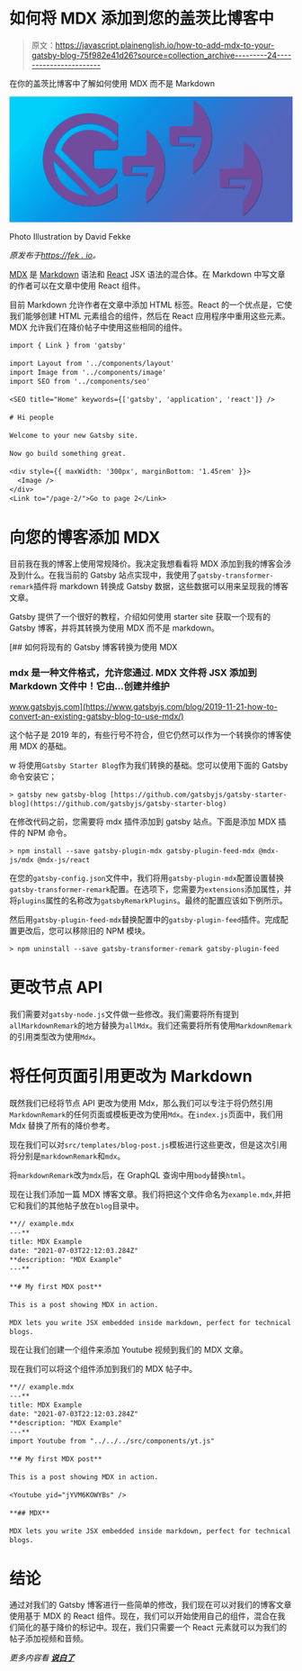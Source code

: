 # 如何将 MDX 添加到您的盖茨比博客中

> 原文：<https://javascript.plainenglish.io/how-to-add-mdx-to-your-gatsby-blog-75f982e41d26?source=collection_archive---------24----------------------->

在你的盖茨比博客中了解如何使用 MDX 而不是 Markdown

![](img/ebfd756098792df0be62fd01a9622dd0.png)

Photo Illustration by David Fekke

*原发布于*[*https://fek . io*](https://fek.io/blog/adding-mdx-to-your-gatsby-blog/)*。*

[MDX](https://github.com/mdx-js/mdx) 是 [Markdown](https://www.markdownguide.org/) 语法和 [React](https://reactjs.org/) JSX 语法的混合体。在 Markdown 中写文章的作者可以在文章中使用 React 组件。

目前 Markdown 允许作者在文章中添加 HTML 标签。React 的一个优点是，它使我们能够创建 HTML 元素组合的组件，然后在 React 应用程序中重用这些元素。MDX 允许我们在降价帖子中使用这些相同的组件。

```
import { Link } from 'gatsby'

import Layout from '../components/layout'
import Image from '../components/image'
import SEO from '../components/seo'

<SEO title="Home" keywords={['gatsby', 'application', 'react']} />

# Hi people

Welcome to your new Gatsby site.

Now go build something great.

<div style={{ maxWidth: '300px', marginBottom: '1.45rem' }}>
  <Image />
</div>
<Link to="/page-2/">Go to page 2</Link>
```

# 向您的博客添加 MDX

目前我在我的博客上使用常规降价。我决定我想看看将 MDX 添加到我的博客会涉及到什么。在我当前的 Gatsby 站点实现中，我使用了`gatsby-transformer-remark`插件将 markdown 转换成 Gatsby 数据，这些数据可以用来呈现我的博客文章。

Gatsby 提供了一个很好的教程，介绍如何使用 starter site 获取一个现有的 Gatsby 博客，并将其转换为使用 MDX 而不是 markdown。

[](https://www.gatsbyjs.com/blog/2019-11-21-how-to-convert-an-existing-gatsby-blog-to-use-mdx/) [## 如何将现有的 Gatsby 博客转换为使用 MDX

### mdx 是一种文件格式，允许您通过. MDX 文件将 JSX 添加到 Markdown 文件中！它由…创建并维护

www.gatsbyjs.com](https://www.gatsbyjs.com/blog/2019-11-21-how-to-convert-an-existing-gatsby-blog-to-use-mdx/) 

这个帖子是 2019 年的，有些行号不符合，但它仍然可以作为一个转换你的博客使用 MDX 的基础。

w 将使用`Gatsby Starter Blog`作为我们转换的基础。您可以使用下面的 Gatsby 命令安装它；

```
> gatsby new gatsby-blog [https://github.com/gatsbyjs/gatsby-starter-blog](https://github.com/gatsbyjs/gatsby-starter-blog)
```

在修改代码之前，您需要将 mdx 插件添加到 gatsby 站点。下面是添加 MDX 插件的 NPM 命令。

```
> npm install --save gatsby-plugin-mdx gatsby-plugin-feed-mdx @mdx-js/mdx @mdx-js/react
```

在您的`gatsby-config.json`文件中，我们将用`gatsby-plugin-mdx`配置设置替换`gatsby-transformer-remark`配置。在选项下，您需要为`extensions`添加属性，并将`plugins`属性的名称改为`gatsbyRemarkPlugins`。最终的配置应该如下例所示。

然后用`gatsby-plugin-feed-mdx`替换配置中的`gatsby-plugin-feed`插件。完成配置更改后，您可以移除旧的 NPM 模块。

```
> npm uninstall --save gatsby-transformer-remark gatsby-plugin-feed
```

# 更改节点 API

我们需要对`gatsby-node.js`文件做一些修改。我们需要将所有提到`allMarkdownRemark`的地方替换为`allMdx`。我们还需要将所有使用`MarkdownRemark`的引用类型改为使用`Mdx`。

# 将任何页面引用更改为 Markdown

既然我们已经将节点 API 更改为使用 Mdx，那么我们可以专注于将仍然引用`MarkdownRemark`的任何页面或模板更改为使用`Mdx`。在`index.js`页面中，我们用 Mdx 替换了所有的降价参考。

现在我们可以对`src/templates/blog-post.js`模板进行这些更改，但是这次引用将分别是`markdownRemark`和`mdx`。

将`markdownRemark`改为`mdx`后，在 GraphQL 查询中用`body`替换`html`。

现在让我们添加一篇 MDX 博客文章。我们将把这个文件命名为`example.mdx`,并把它和我们的其他帖子放在`blog`目录中。

```
**// example.mdx
---**
title: MDX Example
date: "2021-07-03T22:12:03.284Z"
**description: "MDX Example"
---**

**# My first MDX post**

This is a post showing MDX in action.

MDX lets you write JSX embedded inside markdown, perfect for technical blogs.
```

现在让我们创建一个组件来添加 Youtube 视频到我们的 MDX 文章。

现在我们可以将这个组件添加到我们的 MDX 帖子中。

```
**// example.mdx
---**
title: MDX Example
date: "2021-07-03T22:12:03.284Z"
**description: "MDX Example"
---**
import Youtube from "../../../src/components/yt.js"

**# My first MDX post**

This is a post showing MDX in action.

<Youtube yid="jYVM6KOWYBs" />

**## MDX**

MDX lets you write JSX embedded inside markdown, perfect for technical blogs.
```

# 结论

通过对我们的 Gatsby 博客进行一些简单的修改，我们现在可以对我们的博客文章使用基于 MDX 的 React 组件。现在，我们可以开始使用自己的组件，混合在我们简化的基于降价的标记中。现在，我们只需要一个 React 元素就可以为我们的帖子添加视频和音频。

*更多内容看* [***说白了***](http://plainenglish.io/)